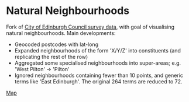 Natural Neighbourhoods
======================

Fork of [City of Edinburgh Council survey data](https://github.com/edinburghcouncil/natural-neighbourhoods), with goal of visualising natural neighbourhoods. Main developments:

* Geocoded postcodes with lat-long
* Expanded neighbourhoods of the form 'X/Y/Z' into constituents (and replicating the rest of the row)
* Aggregated some specialised neighbourhoods into super-areas; e.g. 'West Pilton' -> 'Pilton'
* Ignored neighbourhoods containing fewer than 10 points, and generic terms like 'East Edinburgh'. The original 264 terms are reduced to 72.

[Map](https://ewan.carto.com/viz/0bfeea56-af6d-11e6-baba-0e3ff518bd15/public_map)

